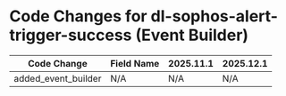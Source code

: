 # Code Changes for dl-sophos-alert-trigger-success (Event Builder)

| Code Change | Field Name | 2025.11.1 | 2025.12.1 |
|-------------|------------|-----------|------------|
| added_event_builder | N/A | N/A | N/A |